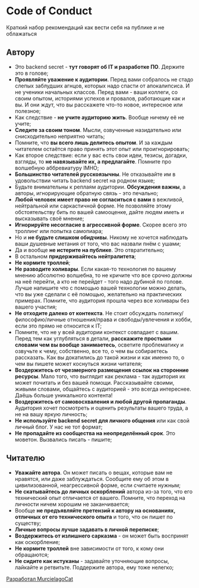 # Code of Conduct

Краткий набор рекомендаций как вести себя на публике и не облажаться

## Автору

- Это backend secret - **тут говорят об IT и разработке ПО**. Держите это в голове;
- **Проявляйте уважение к аудитории**. Перед вами собралось не стадо слепых заблудших агнцов, которых надо спасти от апокалипсиса. И не ученики начальных классов. Перед вами - ваши коллеги, со своим опытом, историями успехов и провалов, работающие как и вы. И они ждут, что вы расскажете что-то новое, интересное или полезное;
- Как следствие - **не учите аудиторию жить**. Вообще ничему её не учите; 
- **Следите за своим тоном**. Мысли, озвученные назидательно или снисходительно неприятно читать;
- Помните, что **вы всего лишь делитесь опытом**. И за каждым читателем остаётся право принять этот опыт или проигнорировать;
- Как второе следствие: если у вас есть свои идеи, тезисы, догадки, взгляды, то **не навязывайте их, а предлагайте**. Помните про волшебную аббревиатуру IMHO;
- **Большинство читателей русскоязычны**. Не отказывайте им в удовольствии читать backend secret на родном языке;
- Будьте внимательны к реплаям аудитории. **Обсуждения важны**, а авторы, игнорирующие обратную связь - это печально;
- **Любой человек имеет право не согласиться с вами** в вежливой, нейтральной или саркастичной форме. Не позволяйте этому обстоятельству бить по вашей самооценке, дайте людям иметь и высказывать своё мнение;
- **Игнорируйте несогласие в агрессивной форме**. Скорее всего это троллинг или попытка самопиара;
- Но и **не будьте слишком обидчивы**. Никому не хочется наблюдать ваши душевные метания от того, что вас назвали пнём с ушами;
- Да и вообще **не истерите на публике**. Это отвратительно;
- В остальном **придерживайтесь нейтралитета**;
- **Не кормите троллей**;
- **Не разводите холивары**. Если какая-то технология по вашему мнению абсолютно волшебна, то не кричите что все срочно должны на неё перейти, а кто не перейдет - того надо дубиной по голове. Лучше напишите что с помощью вашей технологии можно делать, что вы уже сделали с её помощью, желательно на практических примерах. Помните, что аудитория прошла через все холивары без вашего участия;
- **Не отходите далеко от контекста**. Не стоит обсуждать политику/философию/личные отношения/права и свободы/увлечения и хобби, если это прямо не относится к IT;
- Помните, что не у всей аудитории контекст совпадает с вашим. Перед тем как углубляться в детали, **расскажите простыми словами чем вы вообще занимаетесь**, осветите проблематику и озвучьте к чему, собственно, все то, о чем вы собираетесь рассказать. Как вы докатились до такой жизни и как именно то, о чем вы пишете может коснуться жизни читателя;
- **Воздержитесь от чрезмерного размещения ссылок на сторонние ресурсы**. Мало того, что выглядит как реклама - так аудитория их может почитать и без вашей помощи. Рассказывайте своими, живыми словами, общайтесь с аудиторией - это всегда интереснее. Даёшь больше уникального контента!
- **Воздержитесь от самовосхваления и любой другой пропаганды**. Аудитория хочет посмотреть и оценить результаты вашего труда, а не на вашу яркую личность;
- **Не используйте backend secret для личного общения** или как свой личный блог. У нас не тот формат;
- **Не пропадайте из сообщества на неопределённый срок**. Это моветон. Вызвались писать - пишите;

## Читателю

- **Уважайте автора**. Он может писать о вещах, которые вам не нравятся, или даже заблуждаться. Сообщите ему об этом в цивилизованной, неагрессивной форме, если считаете нужным;
- **Не скатывайтесь до личных оскорблений** автора из-за того, что его технический опыт отличается от вашего. Помните, что переход на личности ничем хорошим не заканчивается;
- Вообще **не предъявляйте претензий к автору на основаниях, отличных от его технического опыта** и того, что он пишет по существу;
- **Личные вопросы лучше задавать в личной переписке**;
- **Воздержитесь от излишнего сарказма** - он может быть воспринят как оскорбление;
- **Не кормите троллей** вне зависимости от того, к кому они обращаются;
- **Не сидите как истуканы** - задавайте уточняющие вопросы, лайкайте и ретвитьте. Поддержите автора, ему тоже нелегко;

[Разработал MurcielagoCat](https://twitter.com/MurcielagoCat "Павел Новиков")